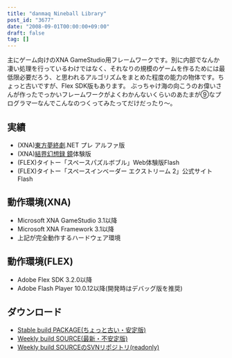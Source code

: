 ```yaml
---
title: "danmaq Nineball Library"
post_id: "3677"
date: "2008-09-01T00:00:00+09:00"
draft: false
tag: []
---
```



主にゲーム向けのXNA GameStudio用フレームワークです。別に内部でなんか凄い処理を行っているわけではなく、それなりの規模のゲームを作るためには最低限必要だろう、と思われるアルゴリズムをまとめた程度の能力の物体です。ちょっと古いですが、Flex SDK版もあります。
ぶっちゃけ海の向こうのお偉いさんが作ったでっかいフレームワークがよくわかんないくらいのあたまが⑨なプログラマ一なんでこんなのつくってみたってだけだったり～。

## 実績



  * (XNA)[東方夢終劇](/products/apps/dnh/thc/).NET プレ アルファ版
  * (XNA)[結界幻想録 鏡](http://kagaminer.in/)体験版
  * (FLEX)タイトー「スペースパズルボブル」Web体験版Flash
  * (FLEX)タイトー「スペースインベーダー エクストリーム 2」公式サイトFlash
## 動作環境(XNA)



  * Microsoft XNA GameStudio 3.1以降
  * Microsoft XNA Framework 3.1以降
  * 上記が完全動作するハードウェア環境
## 動作環境(FLEX)



  * Adobe Flex SDK 3.2.0以降
  * Adobe Flash Player 10.0.12以降(開発時はデバッグ版を推奨)
## ダウンロード



  * [Stable build PACKAGE(ちょっと古い・安定版)](http://sourceforge.jp/projects/nineball/releases/)
  * [Weekly build SOURCE(最新・不安定版)](http://svn.sourceforge.jp/view/trunk/?root=nineball)
  * [Weekly build SOURCEのSVNリポジトリ(readonly)](http://svn.sourceforge.jp/svnroot/nineball/)
